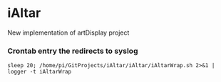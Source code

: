 # iAltar
New implementation of artDisplay project

### Crontab entry the redirects to syslog
`sleep 20; /home/pi/GitProjects/iAltar/iAltar/iAltarWrap.sh 2>&1 | logger -t iAltarWrap`
